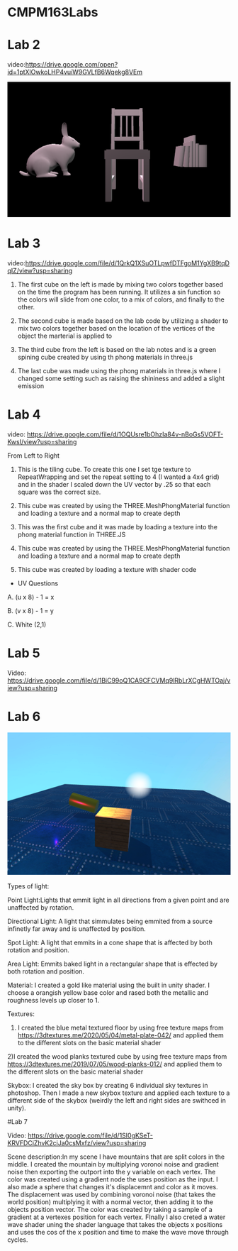 # CMPM163Labs

# Lab 2

video:https://drive.google.com/open?id=1ptXlOwkoLHP4vuiW9GVLfB6Wqekg8VEm

![](Lab2/Lab2-2.PNG)


# Lab 3

video:https://drive.google.com/file/d/1QrkQ1XSuOTLpwfDTFgoM1YgXB9tqDqIZ/view?usp=sharing

1. The first cube on the left is made by mixing two colors together based on the time the program has been running. It utilizes a sin function so the colors will slide from one color, to a mix of colors, and finally to the other.

2. The second cube is made based on the lab code by utilizing a shader to mix two colors together based on the location of the vertices of the object the marterial is applied to

3. The third cube from the left is based on the lab notes and is a green spining cube created by using th phong materials in three.js
 
4. The last cube was made using the phong materials in three.js where I changed some setting such as raising the shininess and added a slight emission

# Lab 4

video: https://drive.google.com/file/d/1OQUsre1bOhzIa84v-nBoGs5VOFT-KwsI/view?usp=sharing

From Left to Right

1. This is the  tiling cube. To create this one I set tge texture to RepeatWrapping and set the repeat setting to 4 (I wanted a 4x4 grid) and in the shader I scaled down the UV vector by .25 so that each square was the correct size.

2. This cube was created by using the THREE.MeshPhongMaterial function and loading a texture and a normal map to create depth

3. This was the first cube and it was made by loading a texture into the phong material function in THREE.JS

4. This cube was created by using the THREE.MeshPhongMaterial function and loading a texture and a normal map to create depth

5. This cube was created by loading a texture with shader code

* UV Questions

A. (u x 8) - 1 = x

B. (v x 8) - 1 = y

C. White (2,1)

# Lab 5

Video: https://drive.google.com/file/d/1BiC99oQ1CA9CFCVMq9lRbLrXCgHWTOaj/view?usp=sharing

# Lab 6

![](Lab6/Lab6_ScreenShot.PNG)

Types of light:

Point Light:Lights that emmit light in all directions from a given point and are unaffected by rotation.

Directional Light: A light that simmulates being emmited from a source infinetly far away and is unaffected by position.

Spot Light: A light that emmits in a cone shape that is affected by both rotation and position.

Area Light: Emmits baked light in a rectangular shape that is effected by both rotation and position.

Material:
I created a gold like material using the built in unity shader. I choose a orangish yellow base color and rased both the metallic and roughness levels up closer to 1.

Textures:
1) I created the blue metal textured floor by using free texture maps from https://3dtextures.me/2020/05/04/metal-plate-042/ and applied them to the different slots on the basic material shader

2)I created the wood planks textured cube by using free texture maps from https://3dtextures.me/2019/07/05/wood-planks-012/ and applied them to the different slots on the basic material shader

Skybox:
I created the sky box by creating 6 individual sky textures in photoshop. Then I made a new skybox texture and applied each texture to a different side of the skybox (weirdly the left and right sides are swithced in unity).

#Lab 7

Video: https://drive.google.com/file/d/1SI0gKSeT-KRVFDCiZhvK2ciJa0csMxfz/view?usp=sharing

Scene description:In my scene I have mountains that are split colors in the middle. I created the mountain by multiplying voronoi noise and gradient noise then exporting the outport into the y variable on each vertex. The color was created using a gradient node the uses position as the input. I also made a sphere that changes it's displacemnt and color as it moves. The displacement was used by combining voronoi noise (that takes the world position) multiplying it with a normal vector, then adding it to the objects position vector. The color was created by taking a sample of a gradient at a vertexes position for each vertex. FInally I also creted a water wave shader uning the shader language that takes the objects x positions and uses the cos of the x position and time to make the wave move through cycles.

